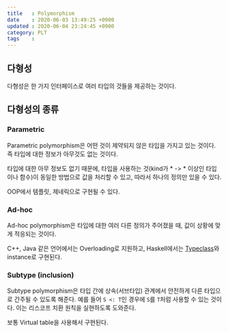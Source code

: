 ```yaml
---
title   : Polymorphism
date    : 2020-06-03 13:49:25 +0900
updated : 2020-06-04 23:24:45 +0900
category: PLT
tags    : 
---
```


## 다형성

다형성은 한 가지 인터페이스로 여러 타입의 것들을 제공하는 것이다.

## 다형성의 종류

### Parametric

Parametric polymorphism은 어떤 것이 제약되지 않은 타입을 가지고 있는 것이다. 즉 타입에 대한 정보가 아무것도 없는 것이다.

타입에 대한 아무 정보도 없기 때문에, 타입을 사용하는 것(kind가 * -> * 이상인 타입이나 함수)이 동일한 방법으로 값을 처리할 수 있고, 따라서 하나의 정의만 있을 수 있다.

OOP에서 템플릿, 제네릭으로 구현될 수 있다.

### Ad-hoc

Ad-hoc polymorphism은 타입에 대한 여러 다른 정의가 주어졌을 때, 값이 상황에 맞게 적응되는 것이다.

C++, Java 같은 언어에서는 Overloading로 지원하고, Haskell에서는 [Typeclass](Typeclass)와 instance로 구현된다.

### Subtype (inclusion)

Subtype polymorphism은 타입 간에 상속(서브타입) 관계에서 안전하게 다른 타입으로 간주될 수 있도록 해준다. 예를 들어 `S <: T`인 경우에 `S`를 `T`처럼 사용할 수 있는 것이다. 이는 리스코프 치환 원칙을 실현하도록 도와준다.

보통 Virtual table을 사용해서 구현된다.
